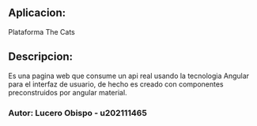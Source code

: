 


## Aplicacion: 
Plataforma The Cats

## Descripcion:
Es una pagina web que consume un api real usando la tecnologia Angular para el interfaz de usuario, de hecho es creado con componentes preconstruidos por angular material. 

### Autor: Lucero Obispo - u202111465
